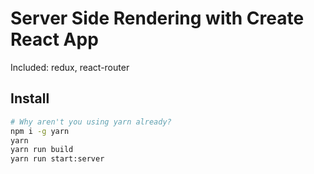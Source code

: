 Server Side Rendering with Create React App
===========================================

Included: redux, react-router

Install
-------
```bash
# Why aren't you using yarn already?
npm i -g yarn
yarn
yarn run build
yarn run start:server
```
